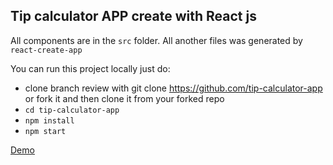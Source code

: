 ## Tip calculator APP create with React js

All components are in the `src` folder. All another files was generated by `react-create-app`

You can run this project locally just do:

* clone branch review with git clone https://github.com/tip-calculator-app or fork it and then clone it from your forked repo
* `cd tip-calculator-app`
* `npm install`
* `npm start`

[Demo](https://vdmiler.github.io/tip-calculator-page/)
